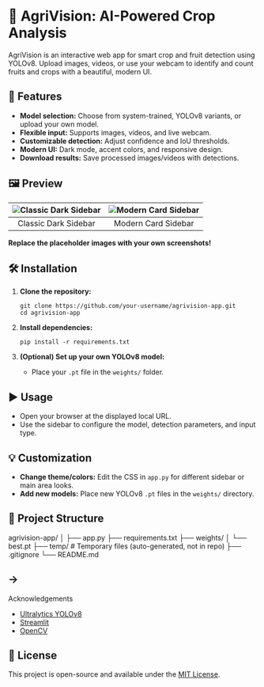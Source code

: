 # 🌾 AgriVision: AI-Powered Crop Analysis

AgriVision is an interactive web app for smart crop and fruit detection using YOLOv8. Upload images, videos, or use your webcam to identify and count fruits and crops with a beautiful, modern UI.

## 🚀 Features

- **Model selection:** Choose from system-trained, YOLOv8 variants, or upload your own model.
- **Flexible input:** Supports images, videos, and live webcam.
- **Customizable detection:** Adjust confidence and IoU thresholds.
- **Modern UI:** Dark mode, accent colors, and responsive design.
- **Download results:** Save processed images/videos with detections.

## 🖼️ Preview

| ![Classic Dark Sidebar](https://via.placeholder.com/300x200/2c2f3a/f4f4f4?text=Dark+Sidebar) | ![Modern Card Sidebar](https://via.placeholder.com/300x200/23243a/f4f4f4?text=Card+Sidebar) |
|:---:|:---:|
| Classic Dark Sidebar | Modern Card Sidebar |

**Replace the placeholder images with your own screenshots!**

## 🛠️ Installation

1. **Clone the repository:**

    ```
    git clone https://github.com/your-username/agrivision-app.git
    cd agrivision-app
    ```

2. **Install dependencies:**

    ```
    pip install -r requirements.txt
    ```

3. **(Optional) Set up your own YOLOv8 model:**

    - Place your `.pt` file in the `weights/` folder.

## ▶️ Usage


- Open your browser at the displayed local URL.
- Use the sidebar to configure the model, detection parameters, and input type.

## 💡 Customization

- **Change theme/colors:** Edit the CSS in `app.py` for different sidebar or main area looks.
- **Add new models:** Place new YOLOv8 `.pt` files in the `weights/` directory.

## 📁 Project Structure

agrivision-app/
│
├── app.py
├── requirements.txt
├── weights/
│ └── best.pt
├── temp/ # Temporary files (auto-generated, not in repo)
├── .gitignore
└── README.md


## ->
 Acknowledgements

- [Ultralytics YOLOv8](https://github.com/ultralytics/ultralytics)
- [Streamlit](https://streamlit.io/)
- [OpenCV](https://opencv.org/)

## 📄 License

This project is open-source and available under the [MIT License](LICENSE).